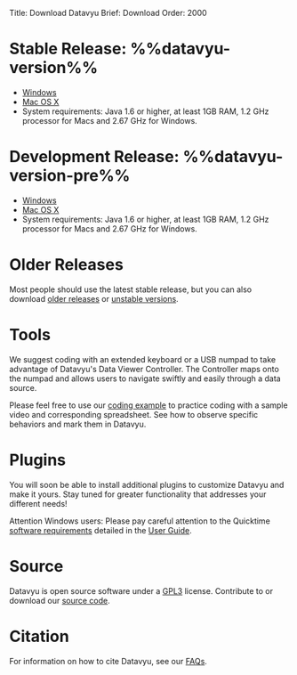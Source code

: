 Title: Download Datavyu
Brief: Download
Order: 2000

# Stable Release: %%datavyu-version%%

- [Windows](/releases/Datavyu-Windows-latest.zip)
- [Mac OS X](/releases/Datavyu-OSX-latest.zip)
- System requirements: Java 1.6 or higher, at least 1GB RAM, 1.2 GHz processor for Macs and 2.67 GHz for Windows.

# Development Release: %%datavyu-version-pre%%

- [Windows](/releases_pre/Datavyu-Windows-latest.zip)
- [Mac OS X](/releases_pre/Datavyu-OSX-latest.zip)
- System requirements: Java 1.6 or higher, at least 1GB RAM, 1.2 GHz processor for Macs and 2.67 GHz for Windows.

# Older Releases

Most people should use the latest stable release, but you can also download [older releases](/releases/) or [unstable versions](/releases_pre/).

# Tools

We suggest coding with an extended keyboard or a USB numpad to take advantage of Datavyu's Data Viewer Controller.
The Controller maps onto the numpad and allows users to navigate swiftly and easily through a data source. 

Please feel free to use our [coding example](/user-guide/_downloads/DatavyuSample.zip) to practice coding with a sample video and corresponding spreadsheet.
See how to observe specific behaviors and mark them in Datavyu.

# Plugins

You will soon be able to install additional plugins to customize Datavyu and make it yours. Stay tuned for greater functionality that addresses your different needs!

Attention Windows users: Please pay careful attention to the Quicktime [software requirements](/user-guide/guide/install.html#software-requirements) detailed in the [User Guide](/user-guide/guide.html).

# Source

Datavyu is open source software under a [GPL3](https://github.com/databrary/datavyu/blob/master/GPL-LICENSE.txt) license.
Contribute to or download our [source code](https://github.com/databrary/datavyu). 

# Citation

For information on how to cite Datavyu, see our [FAQs](http://datavyu.org/user-guide/faq.html#what-is-datavyu-s-citation).
